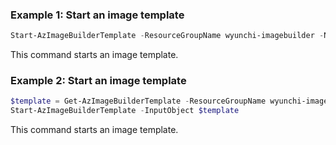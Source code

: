 ### Example 1: Start an image template
```powershell
Start-AzImageBuilderTemplate -ResourceGroupName wyunchi-imagebuilder -Name template-name-sn78hg
```

This command starts an image template.

### Example 2: Start an image template
```powershell
$template = Get-AzImageBuilderTemplate -ResourceGroupName wyunchi-imagebuilder -Name template-name-sn78hg
Start-AzImageBuilderTemplate -InputObject $template
```

This command starts an image template.

